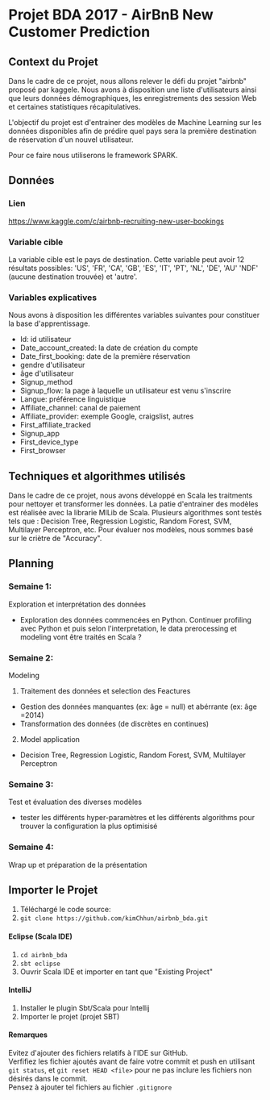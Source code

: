 # Projet BDA 2017 - AirBnB New Customer Prediction
## Context du Projet
Dans le cadre de ce projet, nous allons relever le défi du projet "airbnb" proposé par kaggele. Nous avons à disposition une liste d'utilisateurs ainsi que leurs données démographiques, les enregistrements des session Web et certaines statistiques récapitulatives. 

L'objectif du projet est d'entrainer des modèles de Machine Learning sur les données disponibles afin de prédire quel pays sera la première destination de réservation d'un nouvel utilisateur.

Pour ce faire nous utiliserons le framework SPARK.

## Données
### Lien 
https://www.kaggle.com/c/airbnb-recruiting-new-user-bookings
### Variable cible
La variable cible est le pays de destination. Cette variable peut avoir 12 résultats possibles: 'US', 'FR', 'CA', 'GB', 'ES', 'IT', 'PT', 'NL', 'DE', 'AU' 'NDF' (aucune destination trouvée) et 'autre'.

### Variables explicatives
Nous avons à disposition les différentes variables suivantes pour constituer la base d'apprentissage. 
- Id: id utilisateur 
- Date_account_created: la date de création du compte 
- Date_first_booking: date de la première réservation 
- gendre d'utilisateur 
- âge d'utilisateur 
- Signup_method 
- Signup_flow: la page à laquelle un utilisateur est venu s'inscrire 
- Langue: préférence linguistique 
- Affiliate_channel: canal de paiement 
- Affiliate_provider: exemple Google, craigslist, autres 
- First_affiliate_tracked 
- Signup_app 
- First_device_type 
- First_browser

## Techniques et algorithmes utilisés
Dans le cadre de ce projet, nous avons développé en Scala les traitments pour nettoyer et transformer les données. La patie d'entrainer des modèles est réalisée avec la librarie MlLib de Scala. Plusieurs algorithmes sont testés tels que : Decision Tree, Regression Logistic, Random Forest, SVM, Multilayer Perceptron, etc. Pour évaluer nos modèles, nous sommes basé sur le criètre de "Accuracy".

## Planning
### Semaine 1:
Exploration et interprétation des données
- Exploration des données commencées en Python. Continuer profiling avec Python et puis selon l'interpretation, le data prerocessing et modeling vont être traités en Scala ?

### Semaine 2:
Modeling
1. Traitement des données et selection des Feactures
- Gestion des données manquantes (ex: âge = null) et abérrante (ex: âge =2014)
- Transformation des données (de discrètes en continues)
2. Model application
- Decision Tree, Regression Logistic, Random Forest, SVM, Multilayer Perceptron

### Semaine 3:
Test et évaluation des diverses modèles
- tester les différents hyper-paramètres et les différents algorithms pour trouver la configuration la plus optimisisé

### Semaine 4:
Wrap up et préparation de la présentation

## Importer le Projet
1. Téléchargé le code source:
1. `git clone https://github.com/kimChhun/airbnb_bda.git`

#### Eclipse (Scala IDE)
1. `cd airbnb_bda`
2. `sbt eclipse`
3. Ouvrir Scala IDE et importer en tant que "Existing Project"
#### IntelliJ
1. Installer le plugin Sbt/Scala pour Intellij
2. Importer le projet (projet SBT)

#### Remarques
Evitez d'ajouter des fichiers relatifs à l'IDE sur GitHub.<br />
Verfifiez les fichier ajoutés avant de faire votre commit et push en utilisant `git status`, et `git reset HEAD <file>` pour ne pas inclure les fichiers non désirés dans le commit.<br />
Pensez à ajouter tel fichiers au fichier `.gitignore`
